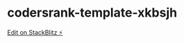# codersrank-template-xkbsjh

[Edit on StackBlitz ⚡️](https://stackblitz.com/edit/codersrank-template-xkbsjh)